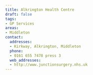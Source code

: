 ```yaml
---
title: Alkrington Health Centre
draft: false
tags:
- GP Services
areas:
- Middleton
contact:
  addresses:
  - Kirkway, Alkrington, Middleton
  phone:
  - 0161 655 7478 press 3
  web_addresses:
  - http://www.junctionsurgery.nhs.uk
---
```


